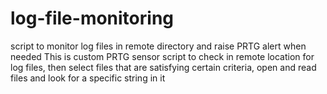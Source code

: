 # log-file-monitoring
script to monitor log files in remote directory and raise PRTG alert when needed
This is custom PRTG sensor script to check in remote location for log files, then select files that are satisfying certain criteria, open and read files and look for a specific string in it
